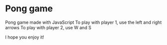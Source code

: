 # Pong game

Pong game made with JavaScript
To play with player 1, use the left and right arrows
To play with player 2, use W and S

I hope you enjoy it!
